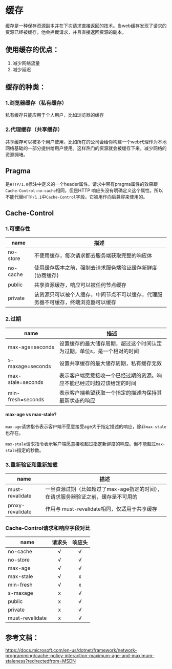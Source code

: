 # 缓存
缓存是一种保存资源副本并在下次请求直接返回的技术。当web缓存发现了请求的资源已经被缓存，他会拦截请求，并且直接返回资源的副本。

## 使用缓存的优点：
1. 减少网络流量
2. 减少延迟
   
## 缓存的种类：
### 1.浏览器缓存（私有缓存）
私有缓存只能应用于个人用户，比如浏览器的缓存
### 2.代理缓存（共享缓存）
共享缓存可以被多个用户使用，比如所在的公司会给你构建一个web代理作为本地网络基础的一部分提供给用户使用。这样热门的资源就会被缓存下来，减少网络的资源拥堵。

## Pragma
是`HTTP/1.0`标注中定义的一个header属性。请求中带有pragma属性的效果跟`Cache-Control:no-cache`相同，但是HTTP 响应头没有明确定义这个属性。所以不能代替`HTTP/1.1`中`Cache-Control`字段。它被用作向后兼容来使用的。

## Cache-Control
### 1.可缓存性
name|描述 
-|-
no-store|不使用缓存，每次请求都去服务端获取完整的响应体
no-cache|使用缓存版本之前，强制去请求服务端验证缓存新鲜度(协商缓存)
public|共享资源缓存，响应可以被任何节点缓存
private|该资源只可以被个人缓存，中间节点不可以缓存，代理服务器不可缓存，终端浏览器可以缓存

### 2.过期
name|描述 
-|-
max-age=seconds|设置缓存的最大储存周期，超过这个时间认定为过期，单位s，是一个相对的时间
s-maxage=seconds|设置共享缓存的最大储存周期，私有缓存无效
max-stale=seconds|表示客户端愿意接收一个已经过期的资源。响应不能已经过时超过该给定的时间
min-fresh=seconds|表示客户端希望获取一个指定的描述内保持其最新状态的响应

#### max-age vs max-stale?
`max-age`请求指令表示客户端不愿意接受age大于指定描述的响应，除非`max-stale`也存在。

`max-stale`请求指令表示客户端愿意接收超过指定新鲜度的响应。但不能超过`max-stale`指定的秒数。

### 3.重新验证和重新加载
name|描述 
-|-
must-revalidate|一旦资源过期（比如超过了max-age指定的时间），在请求服务器验证之前，缓存是不可用的
proxy-revalidate|作用与 must-revalidate相同，仅适用于共享缓存

### Cache-Control请求和响应字段对比
name|请求头|响应头
-|:-:|:-:
no-cache| √ | √
no-store| √ | √
max-age| √ | √
max-stale| √ | x
min-fresh| √ | x
s-maxage| x | √
public| x | √
private| x | √
must-revalidate|x|√



## 参考文档：
https://docs.microsoft.com/en-us/dotnet/framework/network-programming/cache-policy-interaction-maximum-age-and-maximum-staleness?redirectedfrom=MSDN